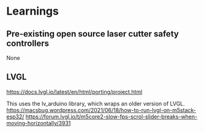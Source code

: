 # Learnings

## Pre-existing open source laser cutter safety controllers

None

## LVGL

https://docs.lvgl.io/latest/en/html/porting/project.html

This uses the lv_arduino library, which wraps an older version of LVGL.
https://macsbug.wordpress.com/2021/06/18/how-to-run-lvgl-on-m5stack-esp32/
https://forum.lvgl.io/t/m5core2-slow-fps-scrol-slider-breaks-when-moving-horizontally/3931